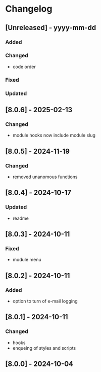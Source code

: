 # Changelog
## [Unreleased] - yyyy-mm-dd

### Added

### Changed
- code order

### Fixed

### Updated

## [8.0.6] - 2025-02-13


### Changed
- module hooks now include module slug

## [8.0.5] - 2024-11-19


### Changed
- removed unanomous functions

## [8.0.4] - 2024-10-17


### Updated
- readme

## [8.0.3] - 2024-10-11


### Fixed
- module menu

## [8.0.2] - 2024-10-11


### Added
- option to turn of e-mail logging

## [8.0.1] - 2024-10-11


### Changed
- hooks
- enqueing of styles and scripts

## [8.0.0] - 2024-10-04
